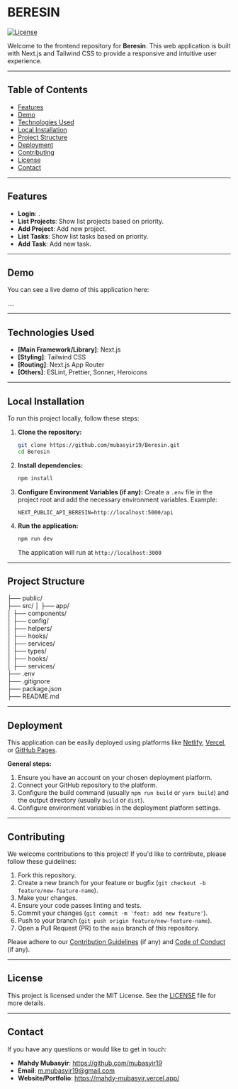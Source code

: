 # BERESIN

[![License](https://img.shields.io/badge/License-MIT-blue.svg)](LICENSE)

Welcome to the frontend repository for **Beresin**. This web application is built with Next.js and Tailwind CSS to provide a responsive and intuitive user experience.

---

## Table of Contents

- [Features](#features)
- [Demo](#demo)
- [Technologies Used](#technologies-used)
- [Local Installation](#local-installation)
- [Project Structure](#project-structure)
- [Deployment](#deployment)
- [Contributing](#contributing)
- [License](#license)
- [Contact](#contact)

---

## Features

- **Login**: .
- **List Projects**: Show list projects based on priority.
- **Add Project**: Add new project.
- **List Tasks**: Show list tasks based on priority.
- **Add Task**: Add new task.

---

## Demo

You can see a live demo of this application here:

....

---

## Technologies Used

- **[Main Framework/Library]**: Next.js
- **[Styling]**: Tailwind CSS
- **[Routing]**: Next.js App Router
- **[Others]**: ESLint, Prettier, Sonner, Heroicons

---

## Local Installation

To run this project locally, follow these steps:

1.  **Clone the repository:**

    ```bash
    git clone https://github.com/mubasyir19/Beresin.git
    cd Beresin
    ```

2.  **Install dependencies:**

    ```bash
    npm install
    ```

3.  **Configure Environment Variables (if any):**
    Create a `.env` file in the project root and add the necessary environment variables. Example:

    ```
    NEXT_PUBLIC_API_BERESIN=http://localhost:5000/api
    ```

4.  **Run the application:**
    ```bash
    npm run dev
    ```
    The application will run at `http://localhost:3000`

---

## Project Structure

├── public/  
├── src/
│ ├── app/  
│ ├── components/  
│ ├── config/  
│ ├── helpers/  
│ ├── hooks/  
│ ├── services/  
│ ├── types/  
│ ├── hooks/  
│ ├── services/  
├── .env  
├── .gitignore  
├── package.json  
├── README.md

---

## Deployment

This application can be easily deployed using platforms like [Netlify](https://www.netlify.com/), [Vercel](https://vercel.com/), or [GitHub Pages](https://pages.github.com/).

**General steps:**

1.  Ensure you have an account on your chosen deployment platform.
2.  Connect your GitHub repository to the platform.
3.  Configure the build command (usually `npm run build` or `yarn build`) and the output directory (usually `build` or `dist`).
4.  Configure environment variables in the deployment platform settings.

---

## Contributing

We welcome contributions to this project! If you'd like to contribute, please follow these guidelines:

1.  Fork this repository.
2.  Create a new branch for your feature or bugfix (`git checkout -b feature/new-feature-name`).
3.  Make your changes.
4.  Ensure your code passes linting and tests.
5.  Commit your changes (`git commit -m 'feat: add new feature'`).
6.  Push to your branch (`git push origin feature/new-feature-name`).
7.  Open a Pull Request (PR) to the `main` branch of this repository.

Please adhere to our [Contribution Guidelines](CONTRIBUTING.md) (if any) and [Code of Conduct](CODE_OF_CONDUCT.md) (if any).

---

## License

This project is licensed under the MIT License. See the [LICENSE](LICENSE) file for more details.

---

## Contact

If you have any questions or would like to get in touch:

- **Mahdy Mubasyir**: https://github.com/mubasyir19
- **Email**: m.mubasyir19@gmail.com
- **Website/Portfolio**: https://mahdy-mubasyir.vercel.app/
